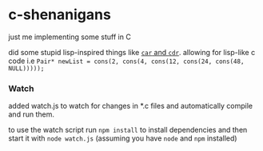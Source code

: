 # c-shenanigans
just me implementing some stuff in C

did some stupid lisp-inspired things like [`car` and `cdr`](https://en.wikipedia.org/wiki/CAR_and_CDR).
allowing for lisp-like c code i.e `Pair* newList = cons(2, cons(4, cons(12, cons(24, cons(48, NULL)))));`

### Watch

added watch.js to watch for changes in \*.c files and automatically compile and run them.

to use the watch script run `npm install` to install dependencies and then start it with `node watch.js` (assuming you have `node` and `npm` installed)
